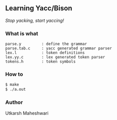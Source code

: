## Learning Yacc/Bison
_Stop yacking, start yaccing!_

### What is what
    
    parse.y         : define the grammar
    parse.tab.c     : yacc generated grammar parser
    lex.l           : token definitions
    lex.yy.c        : lex generated token parser
    tokens.h        : token symbols


### How to
```bash
$ make
$ ./a.out
```

### Author
Utkarsh Maheshwari
